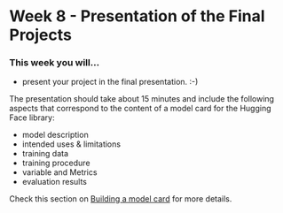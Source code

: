 # Week 8 - Presentation of the Final Projects

### This week you will...

* present your project in the final presentation. :-)

The presentation should take about 15 minutes and include the following aspects that correspond to the content of a model card for the Hugging Face library:

* model description
* intended uses & limitations
* training data
* training procedure
* variable and Metrics
* evaluation results

Check this section on [Building a model card](https://huggingface.co/course/chapter4/4) for more details.
